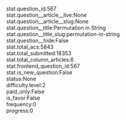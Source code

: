 stat.question_id:567  
stat.question__article__live:None  
stat.question__article__slug:None  
stat.question__title:Permutation in String  
stat.question__title_slug:permutation-in-string  
stat.question__hide:False  
stat.total_acs:5843  
stat.total_submitted:18353  
stat.total_column_articles:6  
stat.frontend_question_id:567  
stat.is_new_question:False  
status:None  
difficulty.level:2  
paid_only:False  
is_favor:False  
frequency:0  
progress:0  
